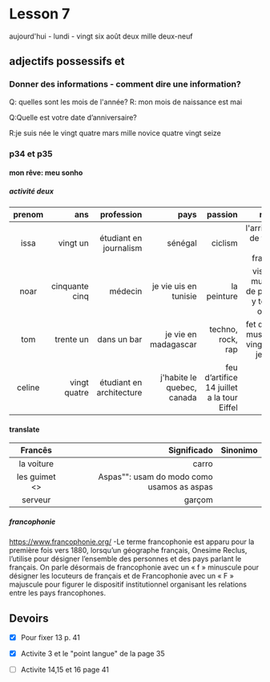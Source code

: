 # Lesson 7


aujourd'hui - lundi - vingt six août deux mille  deux-neuf

## adjectifs possessifs et 
### Donner des informations - comment dire une information?
Q: quelles sont les mois de l'année?
R: mon mois de naissance est mai

Q:Quelle est votre date d’anniversaire?

R:je suis née le vingt quatre mars mille novice quatre vingt seize


### p34 et p35

#### mon rêve: meu sonho 
##### activité deux

prenom |ans |profession | pays |passion |rêve  |
:-------: | ------:| ------:| ------:| ------:| ------:
issa |vingt un |étudiant en journalism |sénégal |ciclism |l'arrivée de tour de france |
noar |cinquante cinq |médecin |je vie uis en tunisie  |la peinture |visit le museu de paris y toles otres |
tom |trente un |dans un bar |je vie en madagascar |techno, rock, rap |fet de le musiq - vingt un jeune |
celine |vingt quatre |étudiant  en architecture |j'habite le quebec, canada |feu d’artifice 14 juillet a la tour Eiffel

#### translate 
Francês | Significado | Sinonimo
:-------: | ------: | ------:
la voiture    | carro |
les guimet   <> | Aspas"": usam do modo como usamos as aspas |
serveur  | garçom |

##### francophonie 
https://www.francophonie.org/
-Le terme francophonie est apparu pour la première fois vers 1880, lorsqu’un géographe français, Onesime Reclus, l’utilise pour désigner l’ensemble des personnes et des pays parlant le français. On parle désormais de francophonie avec un « f » minuscule pour désigner les locuteurs de français et de Francophonie avec un « F » majuscule pour figurer le dispositif institutionnel organisant les relations entre les pays francophones.


## Devoirs
- [x] Pour fixer 13 p. 41
- [x]  Activite 3 et le "point langue" de la page 35
- [ ] Activite 14,15 et 16 page 41

